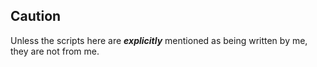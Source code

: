 ## Caution

Unless the scripts here are **_explicitly_** mentioned as being written by me, they are not from me.
